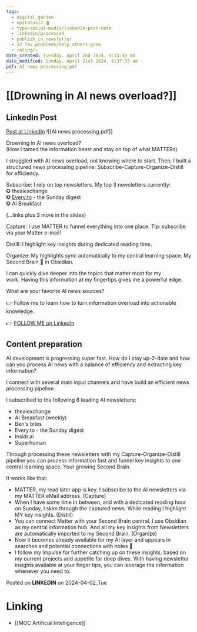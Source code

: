 ```yaml
---
tags:
  - digital_garden
  - epstatus/2-🪴
  - type/social-media/linkedIn-post-note
  - linkedin/processed
  - publish_in_newsletter
  - 12_fav_problems/help_others_grow
  - rating/⭐️
date_created: Tuesday, April 2nd 2024, 5:33:49 am
date_modified: Sunday, April 21st 2024, 8:37:33 am
pdf: AI news processing.pdf
---
```

# [[Drowning in AI news overload?]]
## LinkedIn Post
[Post at LinkedIn](https://www.linkedin.com/posts/sebastiankamilli_tame-ai-subscribe-capture-organize-distill-activity-7180828842524061696-pJ_z?utm_source=share&utm_medium=member_desktop)
![[AI news processing.pdf]]

Drowning in AI news overload?  
(How I tamed the information beast and stay on top of what MATTERs)  
  
I struggled with AI news overload, not knowing where to start. Then, I built a structured news processing pipeline: Subscribe-Capture-Organize-Distill for efficiency.  
  
Subscribe: I rely on top newsletters. My top 3 newsletters currently:  
✪ theaiexchange  
✪ [Every.to](http://every.to/) - the Sunday digest  
✪ AI Breakfast  
  
(…links plus 3 more in the slides)  
  
Capture: I use MATTER to funnel everything into one place. Tip: subscribe via your Matter e-mail!  
  
Distill: I highlight key insights during dedicated reading time.  
  
Organize: My highlights sync automatically to my central learning space. My Second Brain 🧠 in Obsidian.  
  
I can quickly dive deeper into the topics that matter most for my work. Having this information at my fingertips gives me a powerful edge.  
  
What are your favorite AI news sources?  
  
👉 Follow me to learn how to turn information overload into actionable knowledge.


👉 [FOLLOW ME on LinkedIn](https://www.linkedin.com/comm/mynetwork/discovery-see-all?usecase=PEOPLE_FOLLOWS&followMember=sebastiankamilli)

## Content preparation

AI development is progressing super fast. How do I stay up-2-date and how can you process AI news with a balance of efficiency and extracting key information?

I connect with several main input channels and have build an efficient news processing pipeline.

I subscribed to the following 6 leading AI newsletters: 
+ theaiexchange
+ AI Breakfast (weekly)
+ Ben's bites
+ Every.to - the Sunday digest
+ Insidr.ai
+ Superhuman

Through processing these newsletters with my Capture-Organize-Distill pipeline you can process information fast and funnel key insights to one central learning space. Your growing Second Brain. 

It works like that:
+ MATTER, my read later app is key. I subscribe to the AI newsletters via my MATTER eMail address. (Capture)
+ When I have some time in between, and with a dedicated reading hour on Sunday, I skim through the captured news. While reading I highlight MY key insights. (Distill)
+ You can connect Matter with your Second Brain central. I use Obsidian as my central information hub. And all my key insights from Newsletters are automatically imported to my Second Brain. (Organize)
+ Now it becomes already available for my AI layer and appears in searches and potential connections with notes 🧠
+ I follow my impulse for further catching up on these insights, based on my current projects and appetite for deep dives. With having newsletter insights available at your finger tips, you can leverage the information whenever you need to. 

Posted on **LINKEDIN** on 2024-04-02_Tue
# Linking
+ [[MOC Artificial Intelligence]]